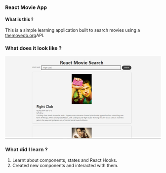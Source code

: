 ### React Movie App

#### What is this ?
 This is a simple learning application  built to search movies using a [themovedb.org](https://www.themoviedb.org)API.
 
 ### What does it look like ?
 ![React Movie Search App](reactapp.PNG)
 
 ### What did I learn ?
 1.  Learnt about components, states and React Hooks.
 2.  Created new components and interacted with them.
